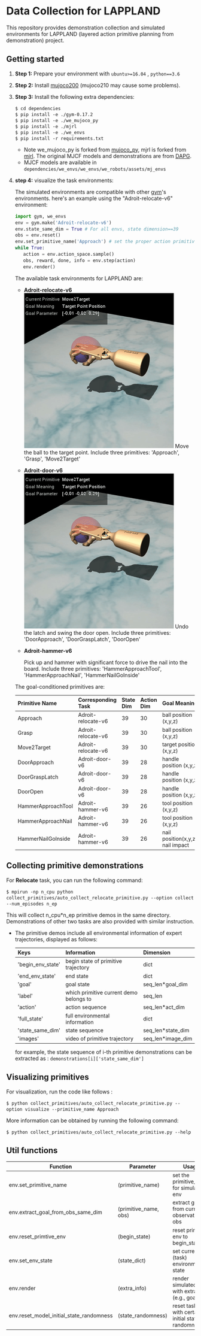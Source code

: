 # Data Collection for LAPPLAND

This repository provides demonstration collection and simulated environments for LAPPLAND (layered action primitive planning from demonstration) project.

## Getting started

1. **Step 1:** Prepare your  environment with ```ubuntu>=16.04``` , ```python==3.6```

2. **Step 2:** Install [mujoco200](https://mujoco.org/) (mujoco210 may cause some problems). 

3. **Step 3:** Install the following extra dependencies:

    ```
    $ cd dependencies
    $ pip install -e ./gym-0.17.2
    $ pip install -e ./we_mujoco_py
    $ pip install -e ./mjrl
    $ pip install -e ./we_envs
    $ pip install -r requirements.txt
    ```
    - Note  we_mujoco_py is forked from [mujoco_py](https://github.com/openai/mujoco-py), mjrl is forked from [mjrl](https://github.com/aravindr93/mjrl).
    The original MJCF models and demonstrations are from [DAPG](https://github.com/aravindr93/hand_dapg).
    - MJCF models are available in ```dependencies/we_envs/we_envs/we_robots/assets/mj_envs```
4. **step 4:** visualize the task environments:
    
    The simulated environments are compatible with other [gym](https://github.com/openai/gym)'s environments. here's an example using the "Adroit-relocate-v6" environment:
    ```python
    import gym, we_envs
    env = gym.make('Adroit-relocate-v6')
    env.state_same_dim = True # For all envs, state dimension==39
    obs = env.reset()
    env.set_primitive_name('Approach') # set the proper action primitive
    while True:           
       action = env.action_space.sample()
       obs, reward, done, info = env.step(action)
       env.render()
    ```
    The available task environments for LAPPLAND are:
   - **Adroit-relocate-v6**
     ![](gif/Relocation_task.gif)
     Move the  ball to the  target point. Include three primitives: 'Approach', 'Grasp', 'Move2Target'
   - **Adroit-door-v6**
     ![](gif/Relocation_task.gif)
     Undo the latch and swing the door open. Include three primitives: 'DoorApproach', 'DoorGraspLatch', 'DoorOpen'
   - **Adroit-hammer-v6**
     
     Pick up and hammer with significant force to drive the nail into the board. Include three primitives: 'HammerApproachTool', 'HammerApproachNail', 'HammerNailGoInside'
   
    The goal-conditioned primitives are: 
    
    |  Primitive Name   | Corresponding Task|  State Dim   | Action Dim  | Goal Meaning | Label |
    |  ----  | --- | ----  | ----  | ----  | ---- |
    | Approach  | Adroit-relocate-v6 | 39 | 30 | ball position (x,y,z) |1|
    | Grasp  | Adroit-relocate-v6 | 39 | 30 | ball position (x,y,z)|2|
    | Move2Target  | Adroit-relocate-v6 | 39 | 30 | target position (x,y,z)|3|
    | DoorApproach  | Adroit-door-v6 | 39 | 28 | handle position (x,y,z)|11|
    | DoorGraspLatch  | Adroit-door-v6 | 39 | 28 | handle position (x,y,z)|12|
    | DoorOpen  | Adroit-door-v6 | 39 | 28 | handle position (x,y,z)|13|
    | HammerApproachTool  | Adroit-hammer-v6 | 39 | 26 | tool position (x,y,z)|21|
    | HammerApproachNail  | Adroit-hammer-v6 | 39 | 26 | tool position (x,y,z)|22|
    | HammerNailGoInside  | Adroit-hammer-v6 | 39 | 26 | nail position(x,y,z), nail impact |23|
    
    
## Collecting primitive demonstrations

For **Relocate** task, you can run the following command:

```
$ mpirun -np n_cpu python collect_primitives/auto_collect_relocate_primitive.py --option collect --num_episodes n_ep
```
This will collect n_cpu*n_ep primitive demos in the same directory. Demonstrations of other two tasks are also provided with similar instruction.
- The primitive demos include all environmental information of expert trajectories, displayed as follows:
    
    | Keys  | Information  |   Dimension   | 
    |  ----  | --- | ----  |
    | 'begin_env_state'  | begin state of primitive trajectory | dict | 
    | 'end_env_state'  | end state  | dict | 
    | 'goal'  | goal state | seq_len*goal_dim | 
    | 'label'  | which primitive current demo belongs to | seq_len | 
    | 'action'  | action sequence  | seq_len*act_dim | 
    | 'full_state'  | full environmental information | dict | 
    | 'state_same_dim'  | state sequence | seq_len*state_dim | 
    | 'images'  | video of primitive trajectory  | seq_len*image_dim | 
      
    for example, the state sequence of i-th primitive demonstrations can be extracted as :
        ```
        demonstrations[i]['state_same_dim']
        ``` 
## Visualizing primitives

For visualization, run the code like follows :

```
$ python collect_primitives/auto_collect_relocate_primitive.py --option visualize --primitive_name Approach
```

More information can be obtained by running the following command:

```
$ python collect_primitives/auto_collect_relocate_primitive.py --help
```

## Util functions
| Function  | Parameter  | Usage  |
|  ----  | --- | ---- |
| env.set_primitive_name | (primitive_name) | set the primitive_name for simulated env |
| env.extract_goal_from_obs_same_dim | (primitive_name, obs) | extract goal from current observation obs|
| env.reset_primtive_env | (begin_state) | reset primitive env to begin_state|
| env.set_env_state | (state_dict) | set current (task) environment state|
| env.render | (extra_info) | render simulated env, with extra_info (e.g., goal)|
| env.reset_model_initial_state_randomness | (state_randomness) | reset task env with certain initial state randomness|

    
